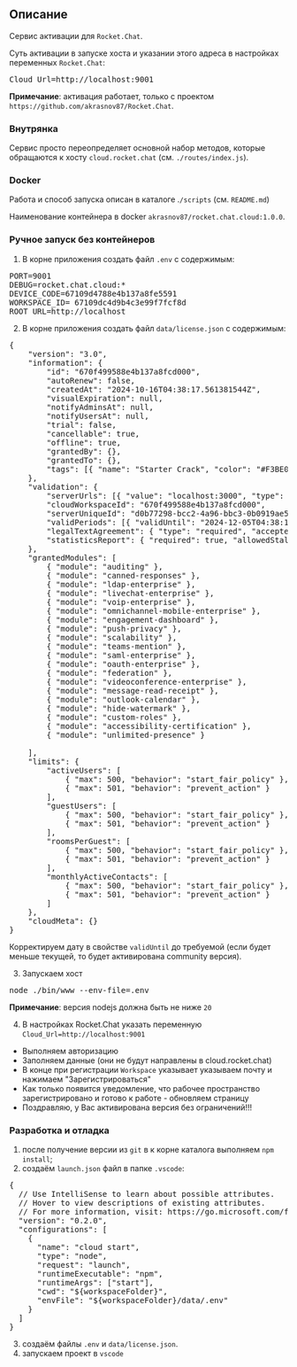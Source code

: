 ## Описание

Сервис активации для `Rocket.Chat`. 

Суть активации в запуске хоста и указании этого адреса в настройках переменных `Rocket.Chat`:

<pre>
Cloud_Url=http://localhost:9001
</pre>

__Примечание__: активация работает, только с проектом `https://github.com/akrasnov87/Rocket.Chat`.

### Внутрянка

Сервис просто переопределяет основной набор методов, которые обращаются к хосту `cloud.rocket.chat` (см. `./routes/index.js`).

### Docker

Работа и способ запуска описан в каталоге .`/scripts` (см. `README.md`)

Наименование контейнера в docker `akrasnov87/rocket.chat.cloud:1.0.0`.

### Ручное запуск без контейнеров

1. В корне приложения создать файл `.env` с содержимым:
<pre>
PORT=9001
DEBUG=rocket.chat.cloud:*
DEVICE_CODE=67109d4788e4b137a8fe5591
WORKSPACE_ID= 67109dc4d9b4c3e99f7fcf8d
ROOT_URL=http://localhost
</pre>

2. В корне приложения создать файл `data/license.json` с содержимым:
<pre>
{
	"version": "3.0",
	"information": {
		"id": "670f499588e4b137a8fcd000",
		"autoRenew": false,
		"createdAt": "2024-10-16T04:38:17.561381544Z",
		"visualExpiration": null,
		"notifyAdminsAt": null,
		"notifyUsersAt": null,
		"trial": false,
		"cancellable": true,
		"offline": true,
		"grantedBy": {},
		"grantedTo": {},
		"tags": [{ "name": "Starter Crack", "color": "#F3BE08" }]
	},
	"validation": {
		"serverUrls": [{ "value": "localhost:3000", "type": "url" }],
		"cloudWorkspaceId": "670f499588e4b137a8fcd000",
		"serverUniqueId": "d0b77298-bcc2-4a96-bbc3-0b0919ae5c4f",
		"validPeriods": [{ "validUntil": "2024-12-05T04:38:17.561376177Z", "invalidBehavior": "invalidate_license" }],
		"legalTextAgreement": { "type": "required", "acceptedVia": "cloud" },
		"statisticsReport": { "required": true, "allowedStaleInDays": 2 }
	},
	"grantedModules": [
		{ "module": "auditing" },
		{ "module": "canned-responses" },
		{ "module": "ldap-enterprise" },
		{ "module": "livechat-enterprise" },
		{ "module": "voip-enterprise" },
		{ "module": "omnichannel-mobile-enterprise" },
		{ "module": "engagement-dashboard" },
		{ "module": "push-privacy" },
		{ "module": "scalability" },
		{ "module": "teams-mention" },
		{ "module": "saml-enterprise" },
		{ "module": "oauth-enterprise" },
		{ "module": "federation" },
		{ "module": "videoconference-enterprise" },
		{ "module": "message-read-receipt" },
		{ "module": "outlook-calendar" },
		{ "module": "hide-watermark" },
		{ "module": "custom-roles" },
		{ "module": "accessibility-certification" },
		{ "module": "unlimited-presence" }

	],
	"limits": {
		"activeUsers": [
			{ "max": 500, "behavior": "start_fair_policy" },
			{ "max": 501, "behavior": "prevent_action" }
		],
		"guestUsers": [
			{ "max": 500, "behavior": "start_fair_policy" },
			{ "max": 501, "behavior": "prevent_action" }
		],
		"roomsPerGuest": [
			{ "max": 500, "behavior": "start_fair_policy" },
			{ "max": 501, "behavior": "prevent_action" }
		],
		"monthlyActiveContacts": [
			{ "max": 500, "behavior": "start_fair_policy" },
			{ "max": 501, "behavior": "prevent_action" }
		]
	},
	"cloudMeta": {}
}
</pre>

Корректируем дату в свойстве `validUntil` до требуемой (если будет меньше текущей, то будет активирована community версия).

3. Запускаем хост
<pre>
node ./bin/www --env-file=.env
</pre> 

<b>Примечание</b>: версия nodejs должна быть не ниже `20`

4. В настройках Rocket.Chat указать переменную `Cloud_Url=http://localhost:9001`

* Выполняем авторизацию
* Заполняем данные (они не будут направлены в cloud.rocket.chat)
* В конце при регистрации `Workspace` указывает указываем почту и нажимаем "Зарегистрироваться"
* Как только появится уведомление, что рабочее пространство зарегистрировано и готово к работе - обновляем страницу
* Поздравляю, у Вас активирована версия без ограничений!!!  

### Разработка и отладка

1. после получение версии из `git` в к корне каталога выполняем `npm install`;
2. создаём `launch.json` файл в папке `.vscode`:

<pre>
{
  // Use IntelliSense to learn about possible attributes.
  // Hover to view descriptions of existing attributes.
  // For more information, visit: https://go.microsoft.com/fwlink/?linkid=830387
  "version": "0.2.0",
  "configurations": [
    {
      "name": "cloud start",
      "type": "node",
      "request": "launch",
      "runtimeExecutable": "npm",
      "runtimeArgs": ["start"],
      "cwd": "${workspaceFolder}",
      "envFile": "${workspaceFolder}/data/.env"
    }
  ]
}
</pre>

3. создаём файлы `.env` и `data/license.json`.
4. запускаем проект в `vscode`